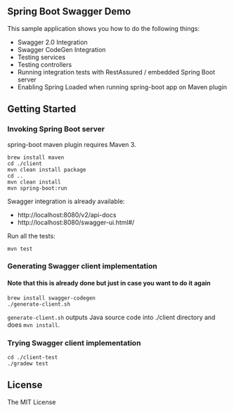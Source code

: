 ## Spring Boot Swagger Demo

This sample application shows you how to do the following things:

- Swagger 2.0 Integration
- Swagger CodeGen Integration
- Testing services
- Testing controllers
- Running integration tests with RestAssured / embedded Spring Boot server
- Enabling Spring Loaded when running spring-boot app on Maven plugin

## Getting Started

### Invoking Spring Boot server

spring-boot maven plugin requires Maven 3.

```
brew install maven
cd ./client
mvn clean install package
cd ..
mvn clean install
mvn spring-boot:run
```

Swagger integration is already available:

- http://localhost:8080/v2/api-docs
- http://localhost:8080/swagger-ui.html#/

Run all the tests:

```
mvn test
```

### Generating Swagger client implementation

#### Note that this is already done but just in case you want to do it again
```
brew install swagger-codegen
./generate-client.sh
```

`generate-client.sh` outputs Java source code into ./client directory and does `mvn install`.
 
### Trying Swagger client implementation

```
cd ./client-test
./gradew test
```

## License

The MIT License
